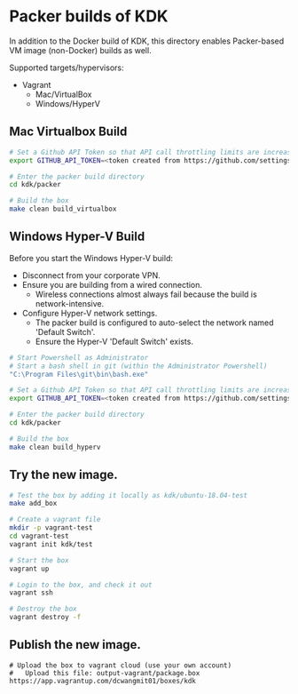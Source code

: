 # Packer builds of KDK

In addition to the Docker build of KDK, this directory enables Packer-based VM image (non-Docker) builds as well.

Supported targets/hypervisors:

* Vagrant
  * Mac/VirtualBox
  * Windows/HyperV

## Mac Virtualbox Build

```bash
# Set a Github API Token so that API call throttling limits are increased
export GITHUB_API_TOKEN=<token created from https://github.com/settings/tokens>

# Enter the packer build directory
cd kdk/packer

# Build the box
make clean build_virtualbox
```

## Windows Hyper-V Build

Before you start the Windows Hyper-V build:

* Disconnect from your corporate VPN.
* Ensure you are building from a wired connection.
  * Wireless connections almost always fail because the build is network-intensive.
* Configure Hyper-V network settings.
  * The packer build is configured to auto-select the network named 'Default Switch'.
  * Ensure the Hyper-V 'Default Switch' exists.

```bash
# Start Powershell as Administrator
# Start a bash shell in git (within the Administrator Powershell)
"C:\Program Files\git\bin\bash.exe"

# Set a Github API Token so that API call throttling limits are increased
export GITHUB_API_TOKEN=<token created from https://github.com/settings/tokens>

# Enter the packer build directory
cd kdk/packer

# Build the box
make clean build_hyperv
```

## Try the new image.

```bash
# Test the box by adding it locally as kdk/ubuntu-18.04-test
make add_box

# Create a vagrant file
mkdir -p vagrant-test
cd vagrant-test
vagrant init kdk/test

# Start the box
vagrant up

# Login to the box, and check it out
vagrant ssh

# Destroy the box
vagrant destroy -f
```

## Publish the new image.

```
# Upload the box to vagrant cloud (use your own account)
#   Upload this file: output-vagrant/package.box
https://app.vagrantup.com/dcwangmit01/boxes/kdk
```
